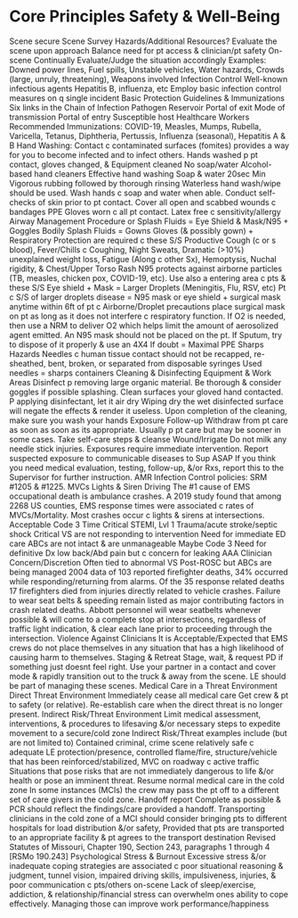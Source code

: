 # Core Principles  Safety & Well-Being

Scene secure  Scene Survey  Hazards/Additional Resources?
Evaluate the scene upon approach
Balance need for pt access & clinician/pt safety
On-scene  Continually Evaluate/Judge the situation accordingly
Examples: Downed power lines, Fuel spills, Unstable vehicles, Water hazards, Crowds (large, unruly, threatening), Weapons involved
Infection Control
Well-known infectious agents  Hepatitis B, influenza, etc
Employ basic infection control measures on q single incident
Basic Protection Guidelines & Immunizations
Six links in the Chain of Infection  Pathogen  Reservoir  Portal of exit  Mode of transmission  Portal of entry  Susceptible host
Healthcare Workers  Recommended Immunizations:
COVID-19, Measles, Mumps, Rubella, Varicella, Tetanus, Diphtheria, Pertussis, Influenza (seasonal), Hepatitis A & B
Hand Washing: Contact c contaminated surfaces (fomites) provides a way for you to become infected and to infect others. Hands washed p pt contact, gloves changed, & Equipment cleaned
No soap/water  Alcohol-based hand cleaners
Effective hand washing  Soap & water  20sec Min  Vigorous rubbing followed by thorough rinsing
Waterless hand wash/wipe should be used. Wash hands c soap and water when able.
Conduct self-checks of skin prior to pt contact. Cover all open and scabbed wounds c bandages
PPE
Gloves worn c all pt contact. Latex free c sensitivity/allergy
Airway Management Procedure or Splash Fluids = Eye Shield &
Mask/N95 + Goggles
Bodily Splash Fluids = Gowns
Gloves (& possibly gown) + Respiratory Protection are required c these S/S  Productive Cough (c or s blood), Fever/Chills c Coughing, Night Sweats, Dramatic (>10%) unexplained weight loss, Fatigue (Along c other Sx), Hemoptysis, Nuchal rigidity, & Chest/Upper Torso Rash
N95 protects against airborne particles (TB, measles, chicken pox, COVID-19, etc). Use also a entering area c pts & these S/S
Eye shield + Mask = Larger Droplets (Meningitis, Flu, RSV, etc)
Pt c S/S of larger droplets disease = N95 mask or eye shield + surgical mask anytime within 6ft of pt
c Airborne/Droplet precautions  place surgical mask on pt as long as it does not interfere c respiratory function.
If O2 is needed, then use a NRM to deliver O2 which helps limit the amount of aerosolized agent emitted.
An N95 mask should not be placed on the pt.
	If Sputum, try to dispose of it properly & use an 4X4
	If doubt = Maximal PPE
Sharps Hazards
Needles c human tissue contact should not be recapped, re-sheathed, bent, broken, or separated from disposable syringes
	Used needles = sharps containers
Cleaning & Disinfecting Equipment & Work Areas
Disinfect p removing large organic material.
Be thorough & consider goggles if possible splashing.
Clean surfaces your gloved hand contacted.
P applying disinfectant, let it air dry
Wiping dry the wet disinfected surface will negate the effects & render it useless.
Upon completion of the cleaning, make sure you wash your hands
Exposure Follow-up
	Withdraw from pt care as soon as soon as its appropriate. Usually p pt care but may be sooner in some cases.
	Take self-care steps & cleanse Wound/Irrigate
Do not milk any needle stick injuries.
	Exposures require immediate intervention.
Report suspected exposure to communicable diseases to Sup ASAP
If you think you need medical evaluation, testing, follow-up, &/or Rxs, report this to the Supervisor for further instruction.
AMR Infection Control policies: SRM #1205 & #1225.
MVCs  Lights & Siren Driving
The #1 cause of EMS occupational death is ambulance crashes. A 2019 study found that among 2268 US counties, EMS response times were associated c rates of MVCs/Mortality.
Most crashes occur c lights & sirens at intersections.
Acceptable Code 3
Time Critical  STEMI, Lvl 1 Trauma/acute stroke/septic shock
Critical VS are not responding to intervention
Need for immediate ED care
ABCs are not intact & are unmanageable
Maybe Code 3
Need for definitive Dx  low back/Abd pain but c concern for leaking AAA
Clinician Concern/Discretion
Often tied to abnormal VS
Post-ROSC but ABCs are being managed
2004 data of 103 reported firefighter deaths, 34% occurred while responding/returning from alarms. Of the 35 response related deaths  17 firefighters died from injuries directly related to vehicle crashes. Failure to wear seat belts & speeding remain listed as major contributing factors in crash related deaths.
Abbott personnel will wear seatbelts whenever possible & will come to a complete stop at intersections, regardless of traffic light indication, & clear each lane prior to proceeding through the intersection.
Violence Against Clinicians
It is Acceptable/Expected that EMS crews do not place themselves in any situation that has a high likelihood of causing harm to themselves.
Staging & Retreat
Stage, wait, & request PD if something just doesnt feel right.
Use your partner in a contact and cover mode & rapidly transition out to the truck & away from the scene.
LE should be part of managing these scenes.
Medical Care in a Threat Environment
Direct Threat Environment  Immediately cease all medical care  Get crew & pt to safety (or relative). Re-establish care when the direct threat is no longer present.
Indirect Risk/Threat Environment  Limit medical assessment, interventions, & procedures to lifesaving &/or necessary steps to expedite movement to a secure/cold zone
Indirect Risk/Threat examples include (but are not limited to)  Contained criminal, crime scene relatively safe c adequate LE protection/presence, controlled flame/fire, structure/vehicle that has been reinforced/stabilized, MVC on roadway c active traffic
Situations that pose risks that are not immediately dangerous to life &/or health or pose an imminent threat.
Resume normal medical care in the cold zone
In some instances (MCIs) the crew may pass the pt off to a different set of care givers in the cold zone.
Handoff report  Complete as possible & PCR should reflect the findings/care provided a handoff.
Transporting clinicians in the cold zone of a MCI should consider bringing pts to different hospitals for load distribution &/or safety, Provided that pts are transported to an appropriate facility & pt agrees to the transport destination
Revised Statutes of Missouri, Chapter 190, Section 243, paragraphs 1 through 4 [RSMo 190.243]
Psychological Stress & Burnout
Excessive stress &/or inadequate coping strategies are associated c poor situational reasoning & judgment, tunnel vision, impaired driving skills, impulsiveness, injuries, & poor communication c pts/others on-scene
Lack of sleep/exercise, addiction, & relationship/financial stress can overwhelm ones ability to cope effectively.
Managing those can improve work performance/happiness
